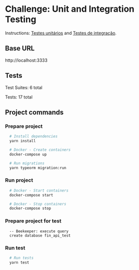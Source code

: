# Challenge: Unit and Integration Testing

Instructions: [Testes unitários](https://www.notion.so/Desafio-01-Testes-unit-rios-0321db2af07e4b48a85a1e4e360fcd11) and [Testes de integração](https://www.notion.so/Desafio-02-Testes-de-integra-o-70a8af48044d444cb1d2c1fa00056958).

## Base URL
http://localhost:3333
## Tests
Test Suites: 6 total

Tests: 17 total

## Project commands
### Prepare project  
```bash
  # Install dependencies
  yarn install

  # Docker - Create containers
  docker-compose up

  # Run migrations
  yarn typeorm migration:run 
```

### Run project
```bash
  # Docker - Start containers
  docker-compose start

  # Docker - Stop containers
  docker-compose stop
```

### Prepare project for test
```postgres
  -- Beekeeper: execute query
  create database fin_api_test
```

### Run test
```bash
  # Run tests
  yarn test
```